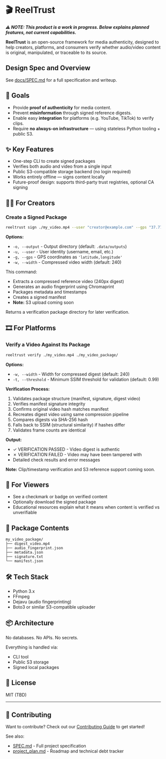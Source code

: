 # 🎬 ReelTrust

_**⚠️ NOTE: This product is a work in progress. Below explains planned features, not current capabilities.**_

**ReelTrust** is an open-source framework for media authenticity, designed to help creators, platforms, and consumers verify whether audio/video content is original, manipulated, or traceable to its source.

## Design Spec and Overview

See [docs/SPEC.md](docs/SPEC.md) for a full specification and writeup.

## 🚀 Goals

- Provide **proof of authenticity** for media content.
- Prevent **misinformation** through signed reference digests.
- Enable easy **integration** for platforms (e.g. YouTube, TikTok) to verify clips.
- Require **no always-on infrastructure** — using stateless Python tooling + public S3.

## ✨ Key Features

- One-step CLI to create signed packages
- Verifies both audio and video from a single input
- Public S3-compatible storage backend (no login required)
- Works entirely offline — signs content locally
- Future-proof design: supports third-party trust registries, optional CA signing

## 🧑‍💻 For Creators

### Create a Signed Package

```bash
reeltrust sign ./my_video.mp4 --user "creator@example.com" --gps "37.7749,-122.4194"
```

**Options:**

- `-o, --output` - Output directory (default: `.data/outputs`)
- `-u, --user` - User identity (username, email, etc.)
- `-g, --gps` - GPS coordinates as `'latitude,longitude'`
- `-w, --width` - Compressed video width (default: 240)

This command:

- Extracts a compressed reference video (240px digest)
- Generates an audio fingerprint using Chromaprint
- Packages metadata and timestamps
- Creates a signed manifest
- **Note:** S3 upload coming soon

Returns a verification package directory for later verification.

## 🎞️ For Platforms

### Verify a Video Against Its Package

```bash
reeltrust verify ./my_video.mp4 ./my_video_package/
```

**Options:**

- `-w, --width` - Width for compressed digest (default: 240)
- `-t, --threshold` - Minimum SSIM threshold for validation (default: 0.99)

**Verification Process:**

1. Validates package structure (manifest, signature, digest video)
2. Verifies manifest signature integrity
3. Confirms original video hash matches manifest
4. Recreates digest video using same compression pipeline
5. Compares digests via SHA-256 hash
6. Falls back to SSIM (structural similarity) if hashes differ
7. Validates frame counts are identical

**Output:**

- ✓ VERIFICATION PASSED - Video digest is authentic
- ✗ VERIFICATION FAILED - Video may have been tampered with
- Detailed check results and error messages

**Note:** Clip/timestamp verification and S3 reference support coming soon.

## 👀 For Viewers

- See a checkmark or badge on verified content
- Optionally download the signed package
- Educational resources explain what it means when content is verified vs unverifiable

## 📁 Package Contents

    my_video_package/
    ├── digest_video.mp4
    ├── audio_fingerprint.json
    ├── metadata.json
    ├── signature.txt
    └── manifest.json

## 🛠️ Tech Stack

- Python 3.x
- FFmpeg
- Dejavu (audio fingerprinting)
- Boto3 or similar S3-compatible uploader

## 📦 Architecture

No databases. No APIs. No secrets.

Everything is handled via:

- CLI tool
- Public S3 storage
- Signed local packages

## 📄 License

MIT (TBD)

---

## 🤝 Contributing

Want to contribute? Check out our [Contributing Guide](docs/CONTRIBUTING.md) to get started!

See also:

- [SPEC.md](docs/SPEC.md) - Full project specification
- [project_plan.md](docs/project_plan.md) - Roadmap and technical debt tracker
